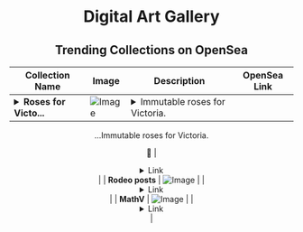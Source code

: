 <div align="center">

# Digital Art Gallery

## Trending Collections on OpenSea

| Collection Name                       | Image                                                                                     | Description                       | OpenSea Link                                                                                          |
|---------------------------------------|-------------------------------------------------------------------------------------------|-----------------------------------|--------------------------------------------------------------------------------------------------------|
| **<details><summary>Roses for Victo...</summary>Roses for Victoria</details>** | ![Image](https://i.seadn.io/s/raw/files/34e5dae3cd908b72a7f4e479cdf88986.jpg?w=500&auto=format?w=200&auto=format) | <details><summary>Immutable roses for Victoria.
...</summary>Immutable roses for Victoria.

🌹</details> | <details><summary>Link</summary>[Roses for Victoria](https://opensea.io/collection/roses-for-victoria)</details> |
| **Rodeo posts** | ![Image](https://i.seadn.io/s/raw/files/193089dab9e3b978f1d2ba8619f238b0.jpg?w=500&auto=format?w=200&auto=format) |  | <details><summary>Link</summary>[Rodeo posts](https://opensea.io/collection/rodeo-posts-1913)</details> |
| **MathV** | ![Image](https://i.seadn.io/s/raw/files/5285f1753d6bc00417f75bcefcee89f8.jpg?w=500&auto=format?w=200&auto=format) |  | <details><summary>Link</summary>[MathV](https://opensea.io/collection/mathv-13)</details> |

</div>